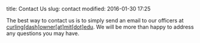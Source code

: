 title: Contact Us
slug: contact
modified: 2016-01-30 17:25

The best way to contact us is to simply send an email to our officers at <a href="mailto:curling-owner@mit.edu">curling[dash]owner[at]mit[dot]edu</a>. We will be more than happy to address any questions you may have.